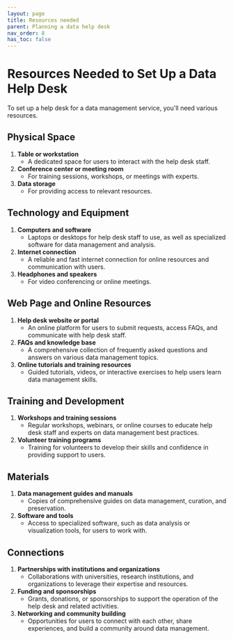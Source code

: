 ```yaml
---
layout: page
title: Resources needed
parent: Planning a data help desk
nav_order: 8
has_toc: false
---
```


# Resources Needed to Set Up a Data Help Desk

To set up a help desk for a data management service, you'll need various
resources.

## Physical Space

<!-- prettier-ignore -->
1. **Table or workstation**
   - A dedicated space for users to interact with the
   help desk staff.
1. **Conference center or meeting room**
   - For training sessions, workshops, or
   meetings with experts.
1. **Data storage**
   - For providing access to relevant resources.

## Technology and Equipment

1. **Computers and software**
    - Laptops or desktops for help desk staff to use, as well as specialized
      software for data management and analysis.
1. **Internet connection**
    - A reliable and fast internet connection for online resources and
      communication with users.
1. **Headphones and speakers**
    - For video conferencing or online meetings.

## Web Page and Online Resources

1. **Help desk website or portal**
    - An online platform for users to submit requests, access FAQs, and
      communicate with help desk staff.
1. **FAQs and knowledge base**
    - A comprehensive collection of frequently asked questions and answers on
      various data management topics.
1. **Online tutorials and training resources**
    - Guided tutorials, videos, or interactive exercises to help users learn
      data management skills.

## Training and Development

1. **Workshops and training sessions**
    - Regular workshops, webinars, or online courses to educate help desk staff
      and experts on data management best practices.
1. **Volunteer training programs**
    - Training for volunteers to develop their skills and confidence in
      providing support to users.

## Materials

1. **Data management guides and manuals**
    - Copies of comprehensive guides on data management, curation, and
      preservation.
1. **Software and tools**
    - Access to specialized software, such as data analysis or visualization
      tools, for users to work with.

## Connections

1. **Partnerships with institutions and organizations**
    - Collaborations with universities, research institutions, and organizations
      to leverage their expertise and resources.
1. **Funding and sponsorships**
    - Grants, donations, or sponsorships to support the operation of the help
      desk and related activities.
1. **Networking and community building**
    - Opportunities for users to connect with each other, share experiences, and
      build a community around data management.
